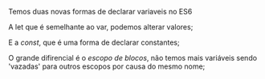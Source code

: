 Temos duas novas formas de declarar variaveis no ES6

A let que é semelhante ao var, podemos alterar valores;

E a *const*, que é uma forma de declarar constantes;

O grande difirencial é o  *escopo de blocos*, não temos mais variáveis sendo 'vazadas' para outros escopos por causa do mesmo nome;